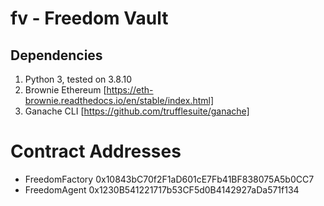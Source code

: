 # fv - Freedom Vault

## Dependencies
1. Python 3, tested on 3.8.10
2. Brownie Ethereum [https://eth-brownie.readthedocs.io/en/stable/index.html]
3. Ganache CLI [https://github.com/trufflesuite/ganache]


# Contract Addresses

- FreedomFactory 0x10843bC70f2F1aD601cE7Fb41BF838075A5b0CC7
- FreedomAgent 0x1230B541221717b53CF5d0B4142927aDa571f134
